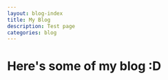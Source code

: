 ```yaml
---
layout: blog-index
title: My Blog
description: Test page
categories: blog
---
```

# Here's some of my blog :D